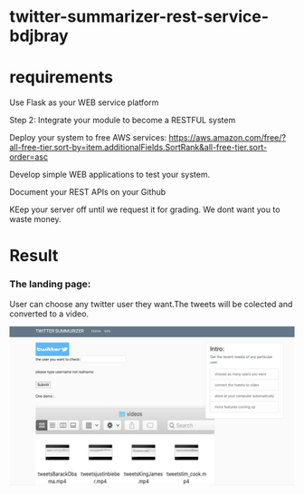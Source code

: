 # twitter-summarizer-rest-service-bdjbray


# requirements 


Use Flask as your WEB service platform

Step 2:  Integrate your module to become a RESTFUL system

Deploy your system to free AWS services:  https://aws.amazon.com/free/?all-free-tier.sort-by=item.additionalFields.SortRank&all-free-tier.sort-order=asc

Develop simple WEB applications to test your system.

Document your REST APIs on your Github

KEep your server off until we request it for grading.  We dont want you to waste money.


# Result

### The landing page:

User can choose any twitter user they want.The tweets will be colected and converted to a video.

![image](https://github.com/BUEC500C1/twitter-summarizer-rest-service-bdjbray/blob/master/flask/imgs/rest_result.png)



















